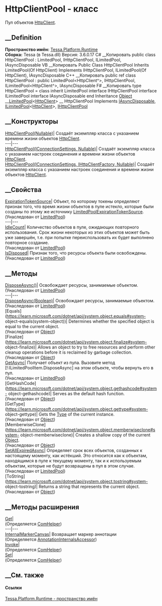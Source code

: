 # HttpClientPool - класс
Пул объектов
[HttpClient](https://learn.microsoft.com/dotnet/api/system.net.http.httpclient).
## __Definition
 **Пространство имён:** [Tessa.Platform.Runtime](N_Tessa_Platform_Runtime.htm)  
 **Сборка:** Tessa (в Tessa.dll) Версия: 3.6.0.17
C# __Копировать
     public class HttpClientPool : LimitedPool<HttpClient>, 
    	IHttpClientPool, ILimitedPool<HttpClient>, IAsyncDisposable
VB __Копировать
     Public Class HttpClientPool
    	Inherits LimitedPool(Of HttpClient)
    	Implements IHttpClientPool, ILimitedPool(Of HttpClient), 
    	IAsyncDisposable
C++ __Копировать
     public ref class HttpClientPool : public LimitedPool<HttpClient^>, 
    	IHttpClientPool, ILimitedPool<HttpClient^>, IAsyncDisposable
F# __Копировать
     type HttpClientPool = 
        class
            inherit LimitedPool<HttpClient>
            interface IHttpClientPool
            interface ILimitedPool<HttpClient>
            interface IAsyncDisposable
        end
Inheritance
    [Object](https://learn.microsoft.com/dotnet/api/system.object) __[LimitedPool](T_Tessa_Platform_Collections_LimitedPool_1.htm)<[HttpClient](https://learn.microsoft.com/dotnet/api/system.net.http.httpclient)> __ HttpClientPool
Implements
    [IAsyncDisposable](https://learn.microsoft.com/dotnet/api/system.iasyncdisposable), [ILimitedPool](T_Tessa_Platform_Collections_ILimitedPool_1.htm)<[HttpClient](https://learn.microsoft.com/dotnet/api/system.net.http.httpclient)>, [IHttpClientPool](T_Tessa_Platform_Runtime_IHttpClientPool.htm)
##  __Конструкторы
[HttpClientPool(Nullable<TimeSpan>)](M_Tessa_Platform_Runtime_HttpClientPool__ctor.htm)|
Создаёт экземпляр класса с указанием времени жизни объектов
[HttpClient](https://learn.microsoft.com/dotnet/api/system.net.http.httpclient).  
---|---  
[HttpClientPool(IConnectionSettings,
Nullable<TimeSpan>)](M_Tessa_Platform_Runtime_HttpClientPool__ctor_1.htm)|
Создаёт экземпляр класса с указанием настроек соединения и времени жизни
объектов
[HttpClient](https://learn.microsoft.com/dotnet/api/system.net.http.httpclient).  
[HttpClientPool(IConnectionSettings, IHttpClientFactory,
Nullable<TimeSpan>)](M_Tessa_Platform_Runtime_HttpClientPool__ctor_2.htm)|
Создаёт экземпляр класса с указанием настроек соединения и времени жизни
объектов
[HttpClient](https://learn.microsoft.com/dotnet/api/system.net.http.httpclient).  
## __Свойства
[ExpirationTokenSource](P_Tessa_Platform_Collections_LimitedPool_1_ExpirationTokenSource.htm)|
Объект, по которому токены определяют признак того, что время жизни объектов в
пуле истекло, которые были созданы по этому же источнику
[LimitedPoolExpirationTokenSource](T_Tessa_Platform_Collections_LimitedPoolExpirationTokenSource.htm).  
(Унаследован от
[LimitedPool<T>](T_Tessa_Platform_Collections_LimitedPool_1.htm))  
---|---  
[IdleCount](P_Tessa_Platform_Collections_LimitedPool_1_IdleCount.htm)|
Количество объектов в пуле, ожидающих повторного использования. Срок жизни
некоторых из этих объектов может быть уже завершён, т.е. при попытке
переиспользовать их будет выполнено повторное создание.  
(Унаследован от
[LimitedPool<T>](T_Tessa_Platform_Collections_LimitedPool_1.htm))  
[IsDisposed](P_Tessa_Platform_Collections_LimitedPool_1_IsDisposed.htm)|
Признак того, что ресурсы объекта были освобождены.  
(Унаследован от
[LimitedPool<T>](T_Tessa_Platform_Collections_LimitedPool_1.htm))  
##  __Методы
[DisposeAsync()](M_Tessa_Platform_Collections_LimitedPool_1_DisposeAsync.htm)|
Освобождает ресурсы, занимаемые объектом.  
(Унаследован от
[LimitedPool<T>](T_Tessa_Platform_Collections_LimitedPool_1.htm))  
---|---  
[DisposeAsync(Boolean)](M_Tessa_Platform_Collections_LimitedPool_1_DisposeAsync_1.htm)|
Освобождает ресурсы, занимаемые объектом.  
(Унаследован от
[LimitedPool<T>](T_Tessa_Platform_Collections_LimitedPool_1.htm))  
[Equals](https://learn.microsoft.com/dotnet/api/system.object.equals#system-
object-equals\(system-object\))| Determines whether the specified object is
equal to the current object.  
(Унаследован от
[Object](https://learn.microsoft.com/dotnet/api/system.object))  
[Finalize](https://learn.microsoft.com/dotnet/api/system.object.finalize#system-
object-finalize)| Allows an object to try to free resources and perform other
cleanup operations before it is reclaimed by garbage collection.  
(Унаследован от
[Object](https://learn.microsoft.com/dotnet/api/system.object))  
[GetAsync](M_Tessa_Platform_Collections_LimitedPool_1_GetAsync.htm)|  Получает
объект из пула. Вызовите метод [!:ILimitedPoolItem<T>.DisposeAsync] на этом
объекте, чтобы вернуть его в пул.  
(Унаследован от
[LimitedPool<T>](T_Tessa_Platform_Collections_LimitedPool_1.htm))  
[GetHashCode](https://learn.microsoft.com/dotnet/api/system.object.gethashcode#system-
object-gethashcode)| Serves as the default hash function.  
(Унаследован от
[Object](https://learn.microsoft.com/dotnet/api/system.object))  
[GetType](https://learn.microsoft.com/dotnet/api/system.object.gettype#system-
object-gettype)| Gets the
[Type](https://learn.microsoft.com/dotnet/api/system.type) of the current
instance.  
(Унаследован от
[Object](https://learn.microsoft.com/dotnet/api/system.object))  
[MemberwiseClone](https://learn.microsoft.com/dotnet/api/system.object.memberwiseclone#system-
object-memberwiseclone)| Creates a shallow copy of the current
[Object](https://learn.microsoft.com/dotnet/api/system.object).  
(Унаследован от
[Object](https://learn.microsoft.com/dotnet/api/system.object))  
[SetAllExpiredAsync](M_Tessa_Platform_Collections_LimitedPool_1_SetAllExpiredAsync.htm)|
Определяет срок всех объектов, созданных к настоящему моменту, как истёкший.
Это относится как к объектам, находящимся в пуле к текущему моменту, так и к
используемым объектам, которые не будут возвращены в пул в этом случае.  
(Унаследован от
[LimitedPool<T>](T_Tessa_Platform_Collections_LimitedPool_1.htm))  
[ToString](https://learn.microsoft.com/dotnet/api/system.object.tostring#system-
object-tostring)| Returns a string that represents the current object.  
(Унаследован от
[Object](https://learn.microsoft.com/dotnet/api/system.object))  
##  __Методы расширения
[Get](M_Tessa_Extensions_Default_Client_EDS_ComHelper_Get.htm)|  
(Определяется
[ComHelper](T_Tessa_Extensions_Default_Client_EDS_ComHelper.htm))  
---|---  
[InternalMarkerCanvas](M_Tessa_UI_Views_Charting_Annotations_AnnotationInternalsAccessor_InternalMarkerCanvas.htm)|
Возвращает маркер аннотации  
(Определяется
[AnnotationInternalsAccessor](T_Tessa_UI_Views_Charting_Annotations_AnnotationInternalsAccessor.htm))  
[Invoke](M_Tessa_Extensions_Default_Client_EDS_ComHelper_Invoke.htm)|  
(Определяется
[ComHelper](T_Tessa_Extensions_Default_Client_EDS_ComHelper.htm))  
[Set](M_Tessa_Extensions_Default_Client_EDS_ComHelper_Set.htm)|  
(Определяется
[ComHelper](T_Tessa_Extensions_Default_Client_EDS_ComHelper.htm))  
##  __См. также
#### Ссылки
[Tessa.Platform.Runtime - пространство имён](N_Tessa_Platform_Runtime.htm)
